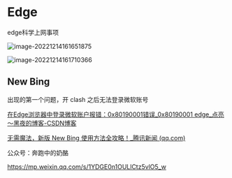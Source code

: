 # Edge

edge科学上网事项

![image-20221214161651875](img/image-20221214161651875.png)

![image-20221214161710366](img/image-20221214161710366.png)

## New Bing

出现的第一个问题，开 clash 之后无法登录微软账号

[在Edge浏览器中登录微软账户报错：0x80190001错误\_0x80190001 edge\_点亮～黑夜的博客\-CSDN博客](https://blog.csdn.net/weixin_41010198/article/details/128952779)

[无需魔法，新版 New Bing 使用方法全攻略！_腾讯新闻 (qq.com)](https://new.qq.com/rain/a/20230305A03E5W00)

公众号：奔跑中的奶酪

https://mp.weixin.qq.com/s/1YDGE0n1OULlCtz5vlO5_w
